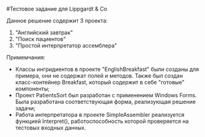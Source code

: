 #Тестовое задание для Lippgardt &amp; Co

Данное решение содержит 3 проекта:

1) "Английский завтрак"
2) "Поиск пациентов"
3) "Простой интерпретатор ассемблера"

Примемчания:

- Классы ингридиентов в проекте "EnglishBreakfast" были созданы для примера, они не содержат полей и методов. Также был создан класс-контейнер Breakfast, который содержит в себе "готовые" компоненты;
- Проект PatientsSort был разработан с применением Windows Forms. Была разработана соответствующая форма, реализующая решение задачи;
- Работа интерпретатора в проекте SimpleAssembler реализуется функцией Interpret(), работоспособность которой проверяется на тестовых входных данных.
